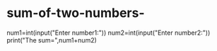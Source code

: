 # sum-of-two-numbers-
num1=int(input("Enter number1:"))
num2=int(input("Enter number2:"))
print("The sum=",num1+num2)
